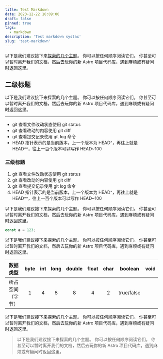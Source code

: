 ```yaml
---
title: Test Markdown
date: 2023-12-22 10:09:00
draft: false
pinned: true
tags: 
  - markdown
description: 'Test markdown systax'
slug: 'test-markdown'
---
```


以下是我们建议接下来<u>探索的几个主题</u>。 你可以按任何顺序阅读它们。 你甚至可以暂时离开我们的文档，然后去玩你的新 Astro 项目代码库，遇到麻烦或有疑问时返回这里。

## 二级标题

以下是我们建议接下来探索的几个主题。 你可以按任何顺序阅读它们。 你甚至可以暂时离开我们的文档，然后去玩你的新 Astro 项目代码库，遇到麻烦或有疑问时返回这里。

---

- git 查看文件改动状态使用 git status
- git 查看改动的内容使用 git diff
- git 查看提交记录使用 git log 命令
- HEAD 指针表示的是当前版本，上一个版本为 HEAD^，再往上就是 HEAD^^，往上一百个版本可以写作 HEAD~100

### 三级标题

1. git 查看文件改动状态使用 git status
2. git 查看改动的内容使用 git diff
3. git 查看提交记录使用 git log 命令
4. HEAD 指针表示的是当前版本，上一个版本为 HEAD^，再往上就是 HEAD^^，往上一百个版本可以写作 HEAD~100

以下是我们建议接下来探索的几个主题。 你可以按任何顺序阅读它们。 你甚至可以暂时离开我们的文档，然后去玩你的新 Astro 项目代码库，遇到麻烦或有疑问时返回这里。

```ts
const a = 123;
```

以下是我们建议接下来探索的几个主题。 你可以按任何顺序阅读它们。 你甚至可以暂时离开我们的文档，然后去玩你的新 Astro 项目代码库，遇到麻烦或有疑问时返回这里。

|     数据类型     | byte | int | long | double | float | char |  boolean   | void |
| :--------------: | :--: | :-: | :--: | :----: | :---: | :--: | :--------: | :--: |
| 所占空间（字节） |  1   |  4  |  8   |   8    |   4   |  2   | true/false |      |

以下是我们建议接下来探索的几个主题。 你可以按任何顺序阅读它们。 你甚至可以暂时离开我们的文档，然后去玩你的新 Astro 项目代码库，遇到麻烦或有疑问时返回这里。

> 以下是我们建议接下来探索的几个主题。 你可以按任何顺序阅读它们。 你甚至可以暂时离开我们的文档，然后去玩你的新 Astro 项目代码库，遇到麻烦或有疑问时返回这里。
